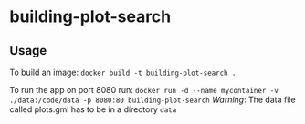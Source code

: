 # building-plot-search

## Usage
To build an image:
`docker build -t building-plot-search .`

To run the app on port 8080 run:
`docker run -d --name mycontainer -v ./data:/code/data -p 8080:80 building-plot-search`
*Warning*: The data file called plots.gml has to be in a directory `data`

